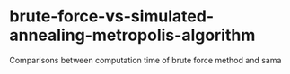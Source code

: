 # brute-force-vs-simulated-annealing-metropolis-algorithm
 Comparisons between computation time of brute force method and sama
